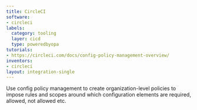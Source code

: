 ```yaml
---
title: CircleCI
software:
- circleci
labels:
  category: tooling
  layer: cicd
  type: poweredbyopa
tutorials:
- https://circleci.com/docs/config-policy-management-overview/
inventors:
- circleci
layout: integration-single
---
```

Use config policy management to create organization-level policies to impose rules and scopes around which configuration elements are required, allowed, not allowed etc.
